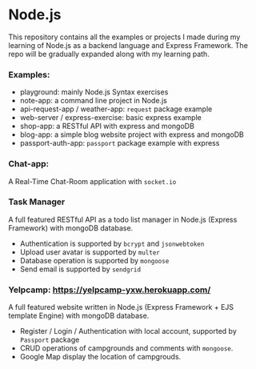 # Node.js
This repository contains all the examples or projects I made during my learning of Node.js as a backend language and Express Framework. The repo will be gradually expanded along with my learning path.

### Examples:
- playground: mainly Node.js Syntax exercises
- note-app: a command line project in Node.js
- api-request-app / weather-app: `request` package example
- web-server / express-exercise: basic express example
- shop-app: a RESTful API with express and mongoDB
- blog-app: a simple blog website project with express and mongoDB
- passport-auth-app: `passport` package example with express


### Chat-app: 
A Real-Time Chat-Room application with `socket.io`	

### Task Manager
A full featured RESTful API as a todo list manager in Node.js (Express Framework) with mongoDB database.
- Authentication is supported by `bcrypt` and `jsonwebtoken`
- Upload user avatar is supported by `multer`
- Database operation is supported by `mongoose`
- Send email is supported by `sendgrid`
  
### Yelpcamp: https://yelpcamp-yxw.herokuapp.com/	
A full featured website written in Node.js (Express Framework + EJS template Engine) with mongoDB database. 
- Register / Login / Authentication with local account, supported by `Passport` package
- CRUD operations of campgrounds and comments with `mongoose`.
- Google Map display the location of campgrouds.